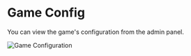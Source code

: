 # Game Config

You can view the game's configuration from the admin panel.

![Game Configuration](/images/admin-config-show.png)

